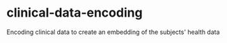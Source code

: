 # clinical-data-encoding
Encoding clinical data to create an embedding of the subjects' health data
